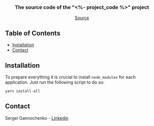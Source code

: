 <p align="center">
  <!--
  <a href="https://github.com/<%- github_account_name %>/<%- repository_name %>">
    <img src="images/logo.png" alt="Logo" width="80" height="80">
  </a>
  -->

<h3 align="center">The source code of the "<%- project_code %>" project</h3>

  <p align="center">
    <a href="https://github.com/gannochenko/<%- repository_name %>">Source</a>
  </p>
</p>

<!-- TABLE OF CONTENTS -->
## Table of Contents

* [Installation](#installation)
* [Contact](#contact)

## Installation

To prepare everything it is crucial to install `node_modules` for each application.
Just run the following script to do so:

~~~bash
yarn install-all
~~~

## Contact

Sergei Gannochenko - [Linkedin](https://www.linkedin.com/in/gannochenko/)
